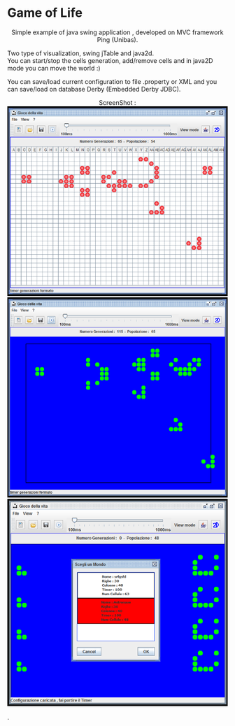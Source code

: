 # Game of Life
<div>

  <p align="center">Simple example of java swing application , developed on MVC framework Ping (Unibas).</p>
  <p>Two type of visualization, swing jTable and java2d. <br/>
    You can start/stop the cells generation, add/remove cells and in java2D mode you can move the world :) 
  </p>
  <p>
    You can save/load current configuration to file .property or XML and you can save/load on database Derby (Embedded Derby JDBC).
  </p>
</div>

  <p align="center">ScreenShot :<br/>
      <img src="readme_png/cannoneAliantiSwingTab.png"/><br/>
      <img src="readme_png/cannoneAliantiJava2D.png"/><br/>
      <img src="readme_png/DBSelect.png"/><br/>
   </p>

</div>

.
